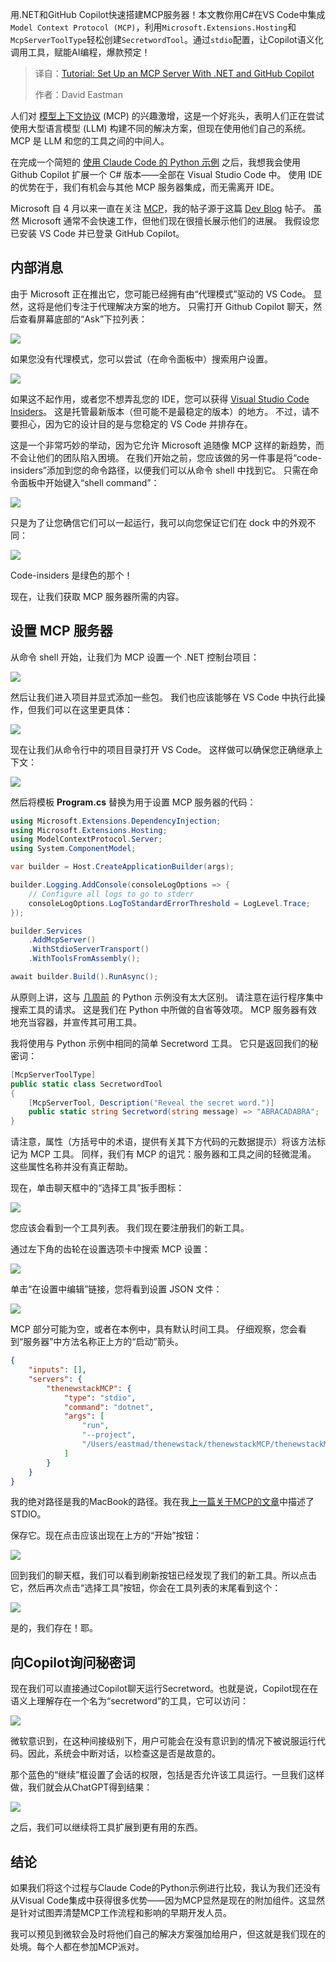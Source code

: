 <!--
title: 教程：使用.NET和GitHub Copilot设置MCP服务器
cover: https://cdn.thenewstack.io/media/2025/05/cc7db21a-chris-barbalis-j698hh61hpo-unsplashb.jpg
summary: 用.NET和GitHub Copilot快速搭建MCP服务器！本文教你用C#在VS Code中集成`Model Context Protocol (MCP)`，利用`Microsoft.Extensions.Hosting`和`McpServerToolType`轻松创建`SecretwordTool`。通过`stdio`配置，让Copilot语义化调用工具，赋能AI编程，爆款预定！
-->

用.NET和GitHub Copilot快速搭建MCP服务器！本文教你用C#在VS Code中集成`Model Context Protocol (MCP)`，利用`Microsoft.Extensions.Hosting`和`McpServerToolType`轻松创建`SecretwordTool`。通过`stdio`配置，让Copilot语义化调用工具，赋能AI编程，爆款预定！

> 译自：[Tutorial: Set Up an MCP Server With .NET and GitHub Copilot](https://thenewstack.io/tutorial-set-up-an-mcp-server-with-net-and-github-copilot/)
> 
> 作者：David Eastman

人们对 [模型上下文协议](https://thenewstack.io/model-context-protocol-a-primer-for-the-developers/) (MCP) 的兴趣激增，这是一个好兆头，表明人们正在尝试使用大型语言模型 (LLM) 构建不同的解决方案，但现在使用他们自己的系统。 MCP 是 LLM 和您的工具之间的中间人。

在完成一个简短的 [使用 Claude Code 的 Python 示例](https://thenewstack.io/how-to-set-up-a-model-context-protocol-server/) 之后，我想我会使用 Github Copilot 扩展一个 C# 版本——全部在 Visual Studio Code 中。 使用 IDE 的优势在于，我们有机会与其他 MCP 服务器集成，而无需离开 IDE。

Microsoft 自 4 月以来一直在关注 [MCP](https://devblogs.microsoft.com/blog/microsoft-partners-with-anthropic-to-create-official-c-sdk-for-model-context-protocol)，我的帖子源于这篇 [Dev Blog](https://devblogs.microsoft.com/dotnet/build-a-model-context-protocol-mcp-server-in-csharp/) 帖子。 虽然 Microsoft 通常不会快速工作，但他们现在很擅长展示他们的进展。 我假设您已安装 VS Code 并已登录 GitHub Copilot。

## 内部消息

由于 Microsoft 正在推出它，您可能已经拥有由“代理模式”驱动的 VS Code。 显然，这将是他们专注于代理解决方案的地方。 只需打开 Github Copilot 聊天，然后查看屏幕底部的“Ask”下拉列表：

![](https://cdn.thenewstack.io/media/2025/05/a84ffa3e-image-425x1024.png)

如果您没有代理模式，您可以尝试（在命令面板中）搜索用户设置。

![](https://cdn.thenewstack.io/media/2025/05/3f483538-image-1-1024x407.png)

如果这不起作用，或者您不想弄乱您的 IDE，您可以获得 [Visual Studio Code Insiders](https://code.visualstudio.com/insiders/)。 这是托管最新版本（但可能不是最稳定的版本）的地方。 不过，请不要担心，因为它的设计目的是与您稳定的 VS Code 并排存在。

这是一个非常巧妙的举动，因为它允许 Microsoft 追随像 MCP 这样的新趋势，而不会让他们的团队陷入困境。 在我们开始之前，您应该做的另一件事是将“code-insiders”添加到您的命令路径，以便我们可以从命令 shell 中找到它。 只需在命令面板中开始键入“shell command”：

![](https://cdn.thenewstack.io/media/2025/05/c5b20a35-image-2.png)

只是为了让您确信它们可以一起运行，我可以向您保证它们在 dock 中的外观不同：

![](https://cdn.thenewstack.io/media/2025/05/2c3c5f37-image-3-300x89.png)

Code-insiders 是绿色的那个！

现在，让我们获取 MCP 服务器所需的内容。

## 设置 MCP 服务器

从命令 shell 开始，让我们为 MCP 设置一个 .NET 控制台项目：

![](https://cdn.thenewstack.io/media/2025/05/da646d2e-image-4-1024x216.png)

然后让我们进入项目并显式添加一些包。 我们也应该能够在 VS Code 中执行此操作，但我们可以在这里更具体：

![](https://cdn.thenewstack.io/media/2025/05/cf62b069-image-5.png)

现在让我们从命令行中的项目目录打开 VS Code。 这样做可以确保您正确继承上下文：

![](https://cdn.thenewstack.io/media/2025/05/26721006-image-6.png)

然后将模板 **Program.cs** 替换为用于设置 MCP 服务器的代码：

```csharp
using Microsoft.Extensions.DependencyInjection; 
using Microsoft.Extensions.Hosting; 
using ModelContextProtocol.Server; 
using System.ComponentModel; 

var builder = Host.CreateApplicationBuilder(args); 

builder.Logging.AddConsole(consoleLogOptions => { 
    // Configure all logs to go to stderr 
    consoleLogOptions.LogToStandardErrorThreshold = LogLevel.Trace; 
}); 

builder.Services 
    .AddMcpServer() 
    .WithStdioServerTransport() 
    .WithToolsFromAssembly(); 

await builder.Build().RunAsync();
```

从原则上讲，这与 [几周前](https://thenewstack.io/how-to-set-up-a-model-context-protocol-server/) 的 Python 示例没有太大区别。 请注意在运行程序集中搜索工具的请求。 这是我们在 Python 中所做的自省等效项。 MCP 服务器有效地充当容器，并宣传其可用工具。

我将使用与 Python 示例中相同的简单 Secretword 工具。 它只是返回我们的秘密词：

```csharp
[McpServerToolType]
public static class SecretwordTool
{ 
    [McpServerTool, Description("Reveal the secret word.")] 
    public static string Secretword(string message) => "ABRACADABRA";
}
```

请注意，属性（方括号中的术语，提供有关其下方代码的元数据提示）将该方法标记为 MCP 工具。 同样，我们有 MCP 的诅咒：服务器和工具之间的轻微混淆。 这些属性名称并没有真正帮助。

现在，单击聊天框中的“选择工具”扳手图标：

![](https://cdn.thenewstack.io/media/2025/05/a2b089cb-image-7.png)

您应该会看到一个工具列表。 我们现在要注册我们的新工具。

通过左下角的齿轮在设置选项卡中搜索 MCP 设置：

![](https://cdn.thenewstack.io/media/2025/05/7ae0a4e3-image-8-1024x769.png)

单击“在设置中编辑”链接，您将看到设置 JSON 文件：

![](https://cdn.thenewstack.io/media/2025/05/16b4db26-image-9-1024x905.png)

MCP 部分可能为空，或者在本例中，具有默认时间工具。 仔细观察，您会看到“服务器”中方法名称正上方的“启动”箭头。

```json
{
    "inputs": [],
    "servers": {
        "thenewstackMCP": {
            "type": "stdio",
            "command": "dotnet",
            "args": [
                "run",
                "--project",
                "/Users/eastmad/thenewstack/thenewstackMCP/thenewstackMCP.csproj"
            ]
        }
    }
}
```

我的绝对路径是我的MacBook的路径。我在我[上一篇关于MCP的文章](https://thenewstack.io/how-to-set-up-a-model-context-protocol-server/)中描述了STDIO。

保存它。现在点击应该出现在上方的“开始”按钮：

![](https://cdn.thenewstack.io/media/2025/05/fe6bb457-image-10-1024x370.png)

回到我们的聊天框，我们可以看到刷新按钮已经发现了我们的新工具。所以点击它，然后再次点击“选择工具”按钮，你会在工具列表的末尾看到这个：

![](https://cdn.thenewstack.io/media/2025/05/12cc49e7-image-11-1024x92.png)

是的，我们存在！耶。

## 向Copilot询问秘密词

现在我们可以直接通过Copilot聊天运行Secretword。也就是说，Copilot现在在语义上理解存在一个名为“secretword”的工具，它可以访问：

![](https://cdn.thenewstack.io/media/2025/05/04db2545-image-12.png)

微软意识到，在这种间接级别下，用户可能会在没有意识到的情况下被说服运行代码。因此，系统会中断对话，以检查这是否是故意的。

那个蓝色的“继续”框设置了会话的权限，包括是否允许该工具运行。一旦我们这样做，我们就会从ChatGPT得到结果：

![](https://cdn.thenewstack.io/media/2025/05/7b693934-image-13.png)

之后，我们可以继续将工具扩展到更有用的东西。

## 结论

如果我们将这个过程与Claude Code的Python示例进行比较，我认为我们还没有从Visual Code集成中获得很多优势——因为MCP显然是现在的附加组件。这显然是针对试图弄清楚MCP工作流程和影响的早期开发人员。

我可以预见到微软会及时将他们自己的解决方案强加给用户，但这就是我们现在的处境。每个人都在参加MCP派对。